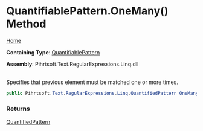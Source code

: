 # QuantifiablePattern\.OneMany\(\) Method

[Home](../../../../../../README.md)

**Containing Type**: [QuantifiablePattern](../README.md)

**Assembly**: Pihrtsoft\.Text\.RegularExpressions\.Linq\.dll

\
Specifies that previous element must be matched one or more times\.

```csharp
public Pihrtsoft.Text.RegularExpressions.Linq.QuantifiedPattern OneMany()
```

### Returns

[QuantifiedPattern](../../QuantifiedPattern/README.md)

